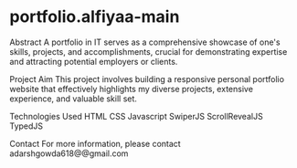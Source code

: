# portfolio.alfiyaa-main
Abstract
A portfolio in IT serves as a comprehensive showcase of one's skills, projects, and accomplishments, crucial for demonstrating expertise and attracting potential employers or clients.

Project Aim
This project involves building a responsive personal portfolio website that effectively highlights my diverse projects, extensive experience, and valuable skill set.

Technologies Used
HTML CSS Javascript SwiperJS ScrollRevealJS TypedJS

Contact
For more information, please contact adarshgowda618@@gmail.com
